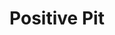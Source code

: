 ---
pid: Rs127
title: Positive Pit
location_transcription: Dog Park
zipcode: '19122'
outside_phl: 
neighborhood: Yorktown,Old Kensington,Jinogi
age: '25'
age_range: 20-29
instagram: 
image_file_name: Rs_127.jpg
proposal_transcription: |-
  Pitbull statue near/in a dog park or dog friendly park
  comfortable/relax demeanor
topic: 
topic_summary: 
type: 
keywords_other: 
credit: Jennifer Jovinelly
image_labels: 
twitter: 
facebook: 
permalink: "/monuments/rs127/"
layout: item-page
---